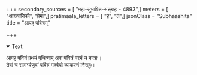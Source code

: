 +++
secondary_sources = [ "महा-सुभाषित-सङ्ग्रहः - 4893",]
meters = [ "आख्यानिकी", "प्रेमा",]
pratimaala_letters = [ "ह", "त",]
jsonClass = "Subhaashita"
title = "आपह् पवित्रम्"

+++

<details open><summary>Text</summary>

आपह् पवित्रं प्रथमं पृथिव्याम् अपां पवित्रं परमं च मन्त्राः।  
तेषां च सामर्ग्यजुषां पवित्रं महर्षयो व्याकरणं निराहुः॥
</details>
